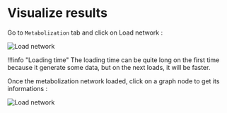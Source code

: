 # Visualize results

Go to `Metabolization` tab and click on <span class="status primary">Load network</span> :

![Load network](/images/project-visualize-1.png)

!!!info "Loading time"
    The loading time can be quite long on the first time because it generate some data,
    but on the next loads, it will be faster.

Once the metabolization network loaded, click on a graph node to get its informations :

![Load network](/images/project-visualize-2.png)

